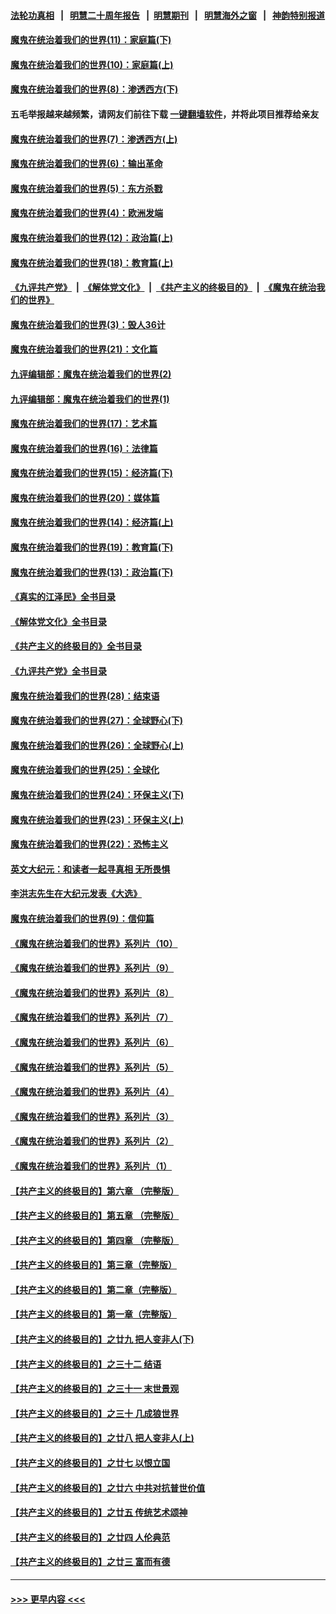 #### [法轮功真相](https://github.com/gfw-breaker/truth/blob/master/README.md?t=0) &nbsp;&nbsp;|&nbsp;&nbsp; [明慧二十周年报告](https://github.com/gfw-breaker/mh-reports/blob/master/README.md?t=0) &nbsp;&nbsp;|&nbsp;&nbsp;[明慧期刊](https://github.com/gfw-breaker/mh-qikan) &nbsp;&nbsp;|&nbsp;&nbsp; [明慧海外之窗](https://github.com/gfw-breaker/mh-news/blob/master/README.md?t=0) &nbsp;&nbsp;|&nbsp;&nbsp; [神韵特别报道](https://github.com/gfw-breaker/mh-news/blob/master/shenyun.md?t=0)
#### [魔鬼在统治着我们的世界(11)：家庭篇(下)](../pages/nsc422/n10440961.md?t=12152350) 
#### [魔鬼在统治着我们的世界(10)：家庭篇(上)](../pages/nsc422/n10435448.md?t=12152350) 
#### [魔鬼在统治着我们的世界(8)：渗透西方(下)](../pages/nsc422/n10429603.md?t=12152350) 
#### 五毛举报越来越频繁，请网友们前往下载 [一键翻墙软件](https://github.com/gfw-breaker/ssr-accounts)，并将此项目推荐给亲友
#### [魔鬼在统治着我们的世界(7)：渗透西方(上)](../pages/nsc422/n10426013.md?t=12152350) 
#### [魔鬼在统治着我们的世界(6)：输出革命](../pages/nsc422/n10421536.md?t=12152350) 
#### [魔鬼在统治着我们的世界(5)：东方杀戮](../pages/nsc422/n10417707.md?t=12152350) 
#### [魔鬼在统治着我们的世界(4)：欧洲发端](../pages/nsc422/n10414890.md?t=12152350) 
#### [魔鬼在统治着我们的世界(12)：政治篇(上)](../pages/nsc422/n10444576.md?t=12152350) 
#### [魔鬼在统治着我们的世界(18)：教育篇(上)](../pages/nsc422/n10526970.md?t=12152350) 
#### [《九评共产党》](https://github.com/begood0513/9ping.md/blob/master/README.md) &nbsp;|&nbsp; [《解体党文化》](../../../../jtdwh.md/blob/master/README.md)  &nbsp;|&nbsp; [《共产主义的终极目的》](../../../../gczydzjmd.md/blob/master/README.md) &nbsp;|&nbsp; [《魔鬼在统治我们的世界》](../../../../mgztzwmdsj.md/blob/master/README.md) 
#### [魔鬼在统治着我们的世界(3)：毁人36计](../pages/nsc422/n10411583.md?t=12152350) 
#### [魔鬼在统治着我们的世界(21)：文化篇](../pages/nsc422/n10597706.md?t=12152350) 
#### [九评编辑部：魔鬼在统治着我们的世界(2)](../pages/nsc422/n10410036.md?t=12152350) 
#### [九评编辑部：魔鬼在统治着我们的世界(1)](../pages/nsc422/n10406825.md?t=12152350) 
#### [魔鬼在统治着我们的世界(17)：艺术篇](../pages/nsc422/n10499093.md?t=12152350) 
#### [魔鬼在统治着我们的世界(16)：法律篇](../pages/nsc422/n10485969.md?t=12152350) 
#### [魔鬼在统治着我们的世界(15)：经济篇(下)](../pages/nsc422/n10469975.md?t=12152350) 
#### [魔鬼在统治着我们的世界(20)：媒体篇](../pages/nsc422/n10586579.md?t=12152350) 
#### [魔鬼在统治着我们的世界(14)：经济篇(上)](../pages/nsc422/n10457370.md?t=12152350) 
#### [魔鬼在统治着我们的世界(19)：教育篇(下)](../pages/nsc422/n10564808.md?t=12152350) 
#### [魔鬼在统治着我们的世界(13)：政治篇(下)](../pages/nsc422/n10448270.md?t=12152350) 
#### [《真实的江泽民》全书目录](../pages/nsc422/n13721399.md?t=12152350) 
#### [《解体党文化》全书目录](../pages/nsc422/n13721157.md?t=12152350) 
#### [《共产主义的终极目的》全书目录](../pages/nsc422/n13721048.md?t=12152350) 
#### [《九评共产党》全书目录](../pages/nsc422/n13708085.md?t=12152350) 
#### [魔鬼在统治着我们的世界(28)：结束语](../pages/nsc422/n10936246.md?t=12152350) 
#### [魔鬼在统治着我们的世界(27)：全球野心(下)](../pages/nsc422/n10928319.md?t=12152350) 
#### [魔鬼在统治着我们的世界(26)：全球野心(上)](../pages/nsc422/n10900318.md?t=12152350) 
#### [魔鬼在统治着我们的世界(25)：全球化](../pages/nsc422/n10788205.md?t=12152350) 
#### [魔鬼在统治着我们的世界(24)：环保主义(下)](../pages/nsc422/n10695307.md?t=12152350) 
#### [魔鬼在统治着我们的世界(23)：环保主义(上)](../pages/nsc422/n10688613.md?t=12152350) 
#### [魔鬼在统治着我们的世界(22)：恐怖主义](../pages/nsc422/n10614727.md?t=12152350) 
#### [英文大纪元：和读者一起寻真相 无所畏惧](../pages/nsc422/n12542027.md?t=12152350) 
#### [李洪志先生在大纪元发表《大选》](../pages/nsc422/n12534746.md?t=12152350) 
#### [魔鬼在统治着我们的世界(9)：信仰篇](../pages/nsc422/n10432159.md?t=12152350) 
#### [《魔鬼在统治着我们的世界》系列片（10）](../pages/nsc422/n12292670.md?t=12152350) 
#### [《魔鬼在统治着我们的世界》系列片（9）](../pages/nsc422/n12290859.md?t=12152350) 
#### [《魔鬼在统治着我们的世界》系列片（8）](../pages/nsc422/n12287445.md?t=12152350) 
#### [《魔鬼在统治着我们的世界》系列片（7）](../pages/nsc422/n12283425.md?t=12152350) 
#### [《魔鬼在统治着我们的世界》系列片（6）](../pages/nsc422/n12282314.md?t=12152350) 
#### [《魔鬼在统治着我们的世界》系列片（5）](../pages/nsc422/n12281419.md?t=12152350) 
#### [《魔鬼在统治着我们的世界》系列片（4）](../pages/nsc422/n12274024.md?t=12152350) 
#### [《魔鬼在统治着我们的世界》系列片（3）](../pages/nsc422/n12271322.md?t=12152350) 
#### [《魔鬼在统治着我们的世界》系列片（2）](../pages/nsc422/n12269049.md?t=12152350) 
#### [《魔鬼在统治着我们的世界》系列片（1）](../pages/nsc422/n12267575.md?t=12152350) 
#### [【共产主义的终极目的】第六章 （完整版）](../pages/nsc422/n11428913.md?t=12152350) 
#### [【共产主义的终极目的】第五章 （完整版）](../pages/nsc422/n11428912.md?t=12152350) 
#### [【共产主义的终极目的】第四章 （完整版）](../pages/nsc422/n11428907.md?t=12152350) 
#### [【共产主义的终极目的】第三章（完整版）](../pages/nsc422/n11428848.md?t=12152350) 
#### [【共产主义的终极目的】第二章（完整版）](../pages/nsc422/n11428831.md?t=12152350) 
#### [【共产主义的终极目的】第一章（完整版）](../pages/nsc422/n11417651.md?t=12152350) 
#### [【共产主义的终极目的】之廿九 把人变非人(下)](../pages/nsc422/n11344140.md?t=12152350) 
#### [【共产主义的终极目的】之三十二 结语](../pages/nsc422/n11360535.md?t=12152350) 
#### [【共产主义的终极目的】之三十一 末世景观](../pages/nsc422/n11351129.md?t=12152350) 
#### [【共产主义的终极目的】之三十 几成狼世界](../pages/nsc422/n11348280.md?t=12152350) 
#### [【共产主义的终极目的】之廿八 把人变非人(上)](../pages/nsc422/n11340492.md?t=12152350) 
#### [【共产主义的终极目的】之廿七 以恨立国](../pages/nsc422/n11336944.md?t=12152350) 
#### [【共产主义的终极目的】之廿六 中共对抗普世价值](../pages/nsc422/n11324785.md?t=12152350) 
#### [【共产主义的终极目的】之廿五 传统艺术颂神](../pages/nsc422/n11296396.md?t=12152350) 
#### [【共产主义的终极目的】之廿四 人伦典范](../pages/nsc422/n11296397.md?t=12152350) 
#### [【共产主义的终极目的】之廿三 富而有德](../pages/nsc422/n11283598.md?t=12152350) 

----
#### [ >>> 更早内容 <<< ](../indexes/nsc422-earlier.md)
